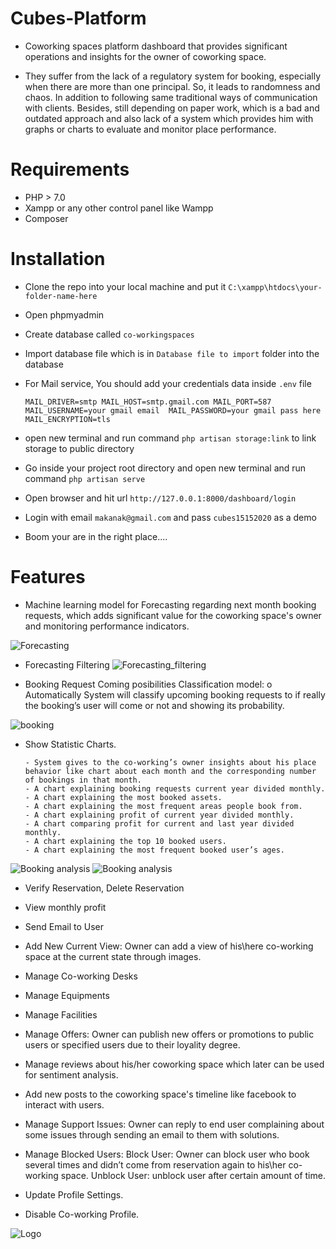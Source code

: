 # Cubes-Platform
- Coworking spaces platform dashboard that provides significant operations and insights for the owner of coworking space.

- They suffer from the lack of a regulatory system for booking, especially when there are more than one principal. So, it leads to randomness and chaos. In addition to following same traditional ways of communication with clients. Besides, still depending on paper work, which is a bad and outdated approach and also lack of a system which provides him with graphs or charts to evaluate and monitor place performance.

# Requirements
  
  - PHP > 7.0
  - Xampp or any other control panel like Wampp
  - Composer
  
# Installation  
  
  - Clone the repo into your local machine and put it `C:\xampp\htdocs\your-folder-name-here`
  - Open phpmyadmin
  - Create database called `co-workingspaces`
  - Import database file which is in `Database file to import` folder into the database
  - For Mail service, You should add your credentials data inside `.env` file
      
      `MAIL_DRIVER=smtp MAIL_HOST=smtp.gmail.com MAIL_PORT=587  MAIL_USERNAME=your gmail email  MAIL_PASSWORD=your gmail pass here  MAIL_ENCRYPTION=tls`
      
  - open new terminal and run command `php artisan storage:link` to link storage to public directory    
  - Go inside your project root directory and open new terminal and run command `php artisan serve`
  - Open browser and hit url `http://127.0.0.1:8000/dashboard/login`
  - Login with email `makanak@gmail.com` and pass `cubes15152020` as a demo
  - Boom your are in the right place....
  
# Features

  - Machine learning model for Forecasting regarding next month booking requests, which adds significant value for the coworking space's owner 
      and monitoring performance indicators.
  
  ![Forecasting](https://github.com/programmer2k18/Cubes-Platform/blob/master/public/cubes_plateform/forecasting.PNG)
  - Forecasting Filtering
  ![Forecasting_filtering](https://github.com/programmer2k18/Cubes-Platform/blob/master/public/cubes_plateform/forecasting2.PNG)
 
 
  - Booking Request Coming posibilities Classification model: o	Automatically System will classify upcoming booking requests to if really 
      the booking’s user will come or not and showing its probability.   
      
  ![booking](https://github.com/programmer2k18/Cubes-Platform/blob/master/public/cubes_plateform/upcomming.PNG)

  - Show Statistic Charts.
  
	    - System gives to the co-working’s owner insights about his place behavior like chart about each month and the corresponding number of bookings in that month.
	    - A chart explaining booking requests current year divided monthly.
	    - A chart explaining the most booked assets.
	    - A chart explaining the most frequent areas people book from.
	    - A chart explaining profit of current year divided monthly.
	    - A chart comparing profit for current and last year divided monthly.
	    - A chart explaining the top 10 booked users.
	    - A chart explaining the most frequent booked user’s ages.
        
   ![Booking analysis](https://github.com/programmer2k18/Cubes-Platform/blob/master/public/cubes_plateform/book_analytics.PNG)
   ![Booking analysis](https://github.com/programmer2k18/Cubes-Platform/blob/master/public/cubes_plateform/book_analytics2.PNG)
   
    
  - Verify Reservation, Delete Reservation
  - View monthly profit
  - Send Email to User
  - Add New Current View: Owner can add a view of his\here co-working space at the current state through images.
  - Manage Co-working Desks
  - Manage Equipments
  - Manage Facilities
  - Manage Offers: Owner can publish new offers or promotions to public users or specified users due to their loyality degree.
  - Manage reviews about his/her coworking space which later can be used for sentiment analysis.
  - Add new posts to the coworking space's timeline like facebook to interact with users.
  - Manage Support Issues: Owner can reply to end user complaining about some issues through sending an email to them with solutions.
  - Manage Blocked Users: Block User: Owner can block user who book several times and didn’t come from reservation again to his\her co-working space.
                          Unblock User: unblock user after certain amount of time.
		
  - Update Profile Settings.
  - Disable Co-working Profile.

  ![Logo](https://github.com/programmer2k18/Cubes-Platform/blob/master/public/cubes_plateform/cubes.png)
    
    
    
    
    
    
    
    
